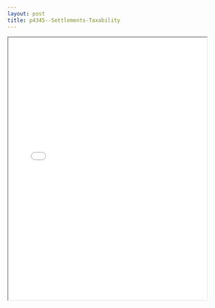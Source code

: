 ```yaml
---
layout: post
title: p4345--Settlements-Taxability
---
```


<div class="pdf-container">
<iframe src="/ea/_pdf-2-md/p4345--Settlements-Taxability.pdf" height="600" width="90%" allowFullScreen="true"></iframe>
</div>

